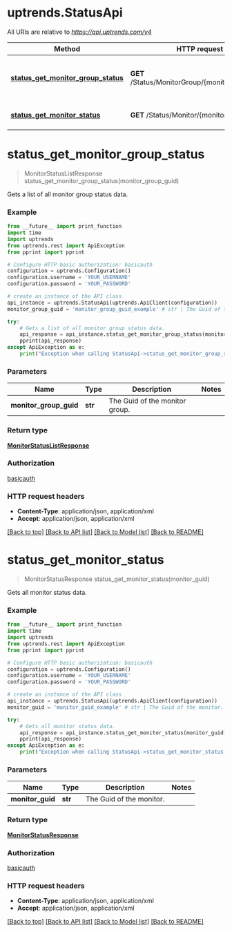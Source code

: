 # uptrends.StatusApi

All URIs are relative to *https://api.uptrends.com/v4*

Method | HTTP request | Description
------------- | ------------- | -------------
[**status_get_monitor_group_status**](StatusApi.md#status_get_monitor_group_status) | **GET** /Status/MonitorGroup/{monitorGroupGuid} | Gets a list of all monitor group status data.
[**status_get_monitor_status**](StatusApi.md#status_get_monitor_status) | **GET** /Status/Monitor/{monitorGuid} | Gets all monitor status data.


# **status_get_monitor_group_status**
> MonitorStatusListResponse status_get_monitor_group_status(monitor_group_guid)

Gets a list of all monitor group status data.

### Example
```python
from __future__ import print_function
import time
import uptrends
from uptrends.rest import ApiException
from pprint import pprint

# Configure HTTP basic authorization: basicauth
configuration = uptrends.Configuration()
configuration.username = 'YOUR_USERNAME'
configuration.password = 'YOUR_PASSWORD'

# create an instance of the API class
api_instance = uptrends.StatusApi(uptrends.ApiClient(configuration))
monitor_group_guid = 'monitor_group_guid_example' # str | The Guid of the monitor group.

try:
    # Gets a list of all monitor group status data.
    api_response = api_instance.status_get_monitor_group_status(monitor_group_guid)
    pprint(api_response)
except ApiException as e:
    print("Exception when calling StatusApi->status_get_monitor_group_status: %s\n" % e)
```

### Parameters

Name | Type | Description  | Notes
------------- | ------------- | ------------- | -------------
 **monitor_group_guid** | **str**| The Guid of the monitor group. | 

### Return type

[**MonitorStatusListResponse**](MonitorStatusListResponse.md)

### Authorization

[basicauth](../README.md#basicauth)

### HTTP request headers

 - **Content-Type**: application/json, application/xml
 - **Accept**: application/json, application/xml

[[Back to top]](#) [[Back to API list]](../README.md#documentation-for-api-endpoints) [[Back to Model list]](../README.md#documentation-for-models) [[Back to README]](../README.md)

# **status_get_monitor_status**
> MonitorStatusResponse status_get_monitor_status(monitor_guid)

Gets all monitor status data.

### Example
```python
from __future__ import print_function
import time
import uptrends
from uptrends.rest import ApiException
from pprint import pprint

# Configure HTTP basic authorization: basicauth
configuration = uptrends.Configuration()
configuration.username = 'YOUR_USERNAME'
configuration.password = 'YOUR_PASSWORD'

# create an instance of the API class
api_instance = uptrends.StatusApi(uptrends.ApiClient(configuration))
monitor_guid = 'monitor_guid_example' # str | The Guid of the monitor.

try:
    # Gets all monitor status data.
    api_response = api_instance.status_get_monitor_status(monitor_guid)
    pprint(api_response)
except ApiException as e:
    print("Exception when calling StatusApi->status_get_monitor_status: %s\n" % e)
```

### Parameters

Name | Type | Description  | Notes
------------- | ------------- | ------------- | -------------
 **monitor_guid** | **str**| The Guid of the monitor. | 

### Return type

[**MonitorStatusResponse**](MonitorStatusResponse.md)

### Authorization

[basicauth](../README.md#basicauth)

### HTTP request headers

 - **Content-Type**: application/json, application/xml
 - **Accept**: application/json, application/xml

[[Back to top]](#) [[Back to API list]](../README.md#documentation-for-api-endpoints) [[Back to Model list]](../README.md#documentation-for-models) [[Back to README]](../README.md)

